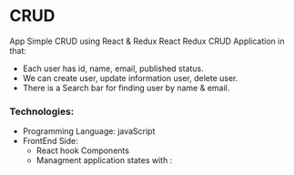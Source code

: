 # CRUD
App Simple CRUD using React &amp; Redux
React Redux CRUD Application in that:

- Each user has id, name, email, published status.
- We can create user, update information user, delete user.
- There is a Search bar for finding user by name & email.

### Technologies:
- Programming Language: javaScript
- FrontEnd Side:
  - React hook Components
  - Managment application states with : 
